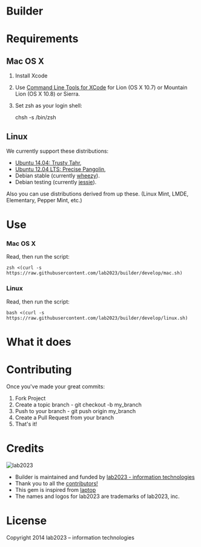 # Builder

# Requirements

## Mac OS X

1) Install Xcode

2) Use [Command Line Tools for XCode](https://developer.apple.com/downloads/index.action) for Lion (OS X 10.7) or Mountain Lion (OS X 10.8) or Sierra.

3) Set zsh as your login shell:

    chsh -s /bin/zsh

## Linux

We currently support these distributions:

* [Ubuntu 14.04: Trusty Tahr](https://wiki.ubuntu.com/TrustyTahr/ReleaseNotes),
* [Ubuntu 12.04 LTS: Precise Pangolin](https://wiki.ubuntu.com/PrecisePangolin/ReleaseNotes),
* Debian stable (currently [wheezy](http://www.debian.org/releases/stable/)).
* Debian testing (currently [jessie](http://www.debian.org/releases/testing/)).

Also you can use distributions derived from up these. (Linux Mint, LMDE, Elementary, Pepper Mint, etc.)

# Use

### Mac OS X

Read, then run the script:

    zsh <(curl -s https://raw.githubusercontent.com/lab2023/builder/develop/mac.sh)

### Linux

Read, then run the script:

    bash <(curl -s https://raw.githubusercontent.com/lab2023/builder/develop/linux.sh)

# What it does

# Contributing

Once you've made your great commits:

1. Fork Project
2. Create a topic branch - git checkout -b my_branch
3. Push to your branch - git push origin my_branch
4. Create a Pull Request from your branch
5. That's it!

# Credits

![lab2023](http://lab2023.com/assets/images/named-logo.png)

- Builder is maintained and funded by [lab2023 - information technologies](http://lab2023.com/)
- Thank you to all the [contributors!](../../graphs/contributors)
- This gem is inspired from [laptop](https://github.com/thoughtbot/laptop)
- The names and logos for lab2023 are trademarks of lab2023, inc.

# License

Copyright 2014 lab2023 – information technologies
